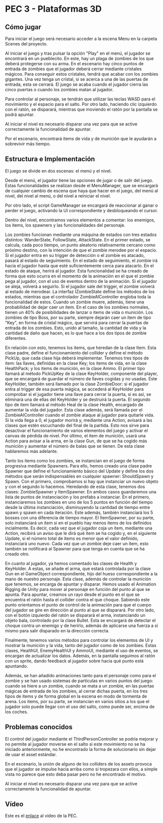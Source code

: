 # PEC 3 - Plataformas 3D

## Cómo jugar
Para iniciar el juego será necesario acceder a la escena Menu en la carpeta Scenes del proyecto.

Al iniciar el juego y tras pulsar la opción "Play" en el menú, el jugador se encontrará en un pueblecito. En este, hay un plaga de zombies de los que deberá protegerse con su arma. En el escenario hay cinco puntos de entrada de zombies que el jugador deberá cerrar mediante cristales mágicos. Para conseguir estos cristales, tendrá que acabar con los zombies gigantes. Una vez tenga un cristal, si se acerca a una de las puertas de entrada, esta se cerrará. El juego se acaba cuando el jugador cierra las cinco puertas o cuando los zombies matan al jugador.

Para controlar al personaje, se tendrán que utilizar las teclas WASD para el movimiento y el espacio para el salto. Por otro lado, haciendo clic izquierdo con el ratón, se disparará, mientras que moviendo el ratón por la pantalla se podrá apuntar.

Al iniciar el nivel es necesario disparar una vez para que se active correctamente la funcionalidad de apuntar.

Por el escenario, encontrará items de vida y de munición que le ayudarán a sobrevivir más tiempo.

## Estructura e Implementación
El juego se divide en dos escenas: el menú y el nivel.

Desde el menú, el jugador tiene las opciones de jugar o de salir del juego. Estas funcionalidades se realizan desde el MenuManager, que se encargará de cualquier cambio de escena que haya que hacer en el juego, del menú al nivel, del nivel al menú, o del nivel a reiniciar el nivel.

Por otro lado, el script GameManager se encargará de reaccionar al ganar o perder el juego, activando la UI correspondiente y desbloqueando el cursor.

Dentro del nivel, encontramos varios elementos a comentar: los enemigos, los items, los spawners y las funcionalidades del personaje.

Los zombies funcionan mediante una máquina de estados con tres estados distintos: WanderState, FollowState, AttackState. En el primer estado, se calcula, cada poco tiempo, un punto aleatorio relativamente cercano como próximo destino, con la intención de que el zombie merodee por el espacio. Si el jugador entra en su trigger de detección o el zombie es atacado, pasará al estado de seguimiento. En el estado de seguimiento, el zombie irá hacia el jugador hasta que esté suficientemente cerca para atacarlo. En el estado de ataque, herirá al jugador. Esta funcionalidad se ha creado de forma que esto ocurra en el momento de la animación en el que el zombie pega al jugador, con el uso de eventos dentro de la animación. Si el jugador se aleja, volverá a seguirlo. Si el jugador sale del trigger, el zombie volverá al estado de merodear. La interfaz IZombieState define los métodos de los estados, mientras que el controlador ZombieAIController engloba toda la funcionalidad de estos. Cuando un zombie muere, además, tiene una probabilidad de dejar caer un item. En el caso de los zombies normales, tienen un 40% de posibilidades de lanzar o items de vida o munición. Los zombies de tipo Boss, por su parte, siempre dejarán caer un item de tipo "Key", en forma de cristal mágico, que servirá para cerrar la puertas de entrada de los zombies. Esto, unido al tamaño, la cantidad de vida y la cantidad de daño que hacen, es lo que hace a los dos tipos de zombie diferentes.

En relación con esto, tenemos los items, que heredan de la clase Item. Esta clase padre, define el funcionamiento del collider y define el método PickUp, que cada clase hija deberá implementar. Tenemos tres tipos de item: las llaves, definidas en la clase Key; los items de vida, en la clase HealthPack; y los items de munición, en la clase Ammo. El primer tipo llamará al método PickUpKey de la clase KeyHolder, componente del player, que se encargará de guardar el número de llaves cogidas y no usadas. Este KeyHolder, también será llamado por la clase ZombieDoor: si el jugador entra al trigger de esa puerta mágica, se accederá al KeyHolder para comprobar si el jugador tiene una llave para cerrar la puerta, si es así, se eliminará una de ellas del KeyHolder y se destruirá la puerta. El segundo tipo de item llamará al método Heal de la clase Health, encargado de aumentar la vida del jugador. Esta clase además, será llamada por el ZombieAIController cuando el zombie ataque al jugador para quitarle vida. Si la vida llega a 0, el jugador morirá y, mediante una Action, avisará a las clases que estén escuchando del final de la partida. Esto nos sirve para desactivar el funcionamiento de varios elementos del juego y activar el canvas de pérdida de nivel. Por último, el item de munición, usará una Action para avisar a la arma, en la clase Gun, de que se ha cogido más munición y aumentar el número de balas que se tienen. De esta clase hablaremos más adelante.

Tanto los items como los zombies, se instancian en el juego de forma progresiva mediante Spawners. Para ello, hemos creado una clase padre Spawner que define el funcionamiento básico del Update y define los dos métodos que serán indispensables en cualquier spawner: ShouldSpawn y Spawn. Con el primero, comprobamos si hay que instanciar un nuevo objeto y con el segundo lo hacemos. Heredando de esta clase, tenemos dos clases: ZombieSpawner y ItemSpawner. En ambos casos guardaremos una lista de puntos de instanciación y los prefabs a instanciar. En el primero, instanciaremos los zombies en uno de los 5 puntos en función del tiempo desde la última instanciación, disminuyendo la cantidad de tiempo entre spawn y spawn en cada iteración. Este además, también instanciará los 5 bosses con una diferencia de tiempo mayor. El ItemSpawner, por su parte, solo instanciará un item si en el pueblo hay menos items de los definidos incialmente. Es decir, cada vez que el jugador coja un item, mediante una Action, recibirá un aviso que le dirá qué item se ha cogido y, en el siguiente Update, si el número total de items es menor que el valor definido, instanciará uno nuevo. Cada vez que un zombie deje caer un item, esto también se notificará al Spawner para que tenga en cuenta que se ha creado otro.

En cuanto al jugador, ya hemos comentado las clases de Health y KeyHolder. A estas, se añade el arma, que estará controlada por la clase Gun en el GameObject correspondiente, hijo del hueso correspondiente a la mano de nuestro personaje. Esta clase, además de controlar la munición que tenemos, se encarga de apuntar y disparar. Hemos usado el Animation Rigging de Unity para mover al personaje en función del punto al que se apunta. Para apuntar, creamos un rayo desde el punto en el que se encuentra el ratón hasta el collider contra el que choque. Sabiendo este punto orientamos el punto de control de la animación para que el cuerpo del jugador se gire en dirección al punto al que se disparará. Por otro lado, con el botón izquierdo del ratón se disparará el arma, instanciando un objeto bala, controlado por la clase Bullet. Esta se encargará de detectar el choque contra un enemigo y de herirlo, además de aplicarse una fuerza a sí mismo para salir disparado en la dirección correcta.

Finalmente, tenemos varios métodos para controlar los elementos de UI y mostrar la munición y la vida, tanto del jugador como de los zombies. Estas clases, HealthUI, EnemyHealthUI y AmmoUI, mediante el uso de eventos, se encargan de actualizar los datos. Además, en la pantalla seguimos al ratón con un sprite, dando feedback al jugador sobre hacia qué punto está apuntando.

Además, se han añadido animaciones tanto para el personaje como para el zombie y se han usado sistemas de partículas en varios puntos del juego: cuando se hiere a un zombie, cuando se mata a un zombie, en las puertas mágicas de entrada de los zombies, al cerrar dichas puerta, en los tres tipos de items y de forma global en la escena en modo de tormenta de arena. Los items, por su parte, se instancian en varios sitios a los que el jugador solo puede llegar con el uso del salto, como puede ser, encima de los coches.

## Problemas conocidos
El control del jugador mediante el ThirdPersonController se podría mejorar y no permite al jugador moverse en el salto si este movimiento no se ha iniciado anteriormente, no he encontrado la forma de solucionarlo sin dejar de usar el asset estándar.

En el escenario, la unión de alguno de los colliders de los assets provoca que el jugador se impulse hacia arriba como si tropezara con ellos, a simple vista no parece que esto deba pasar pero no he encontrado el motivo.

Al iniciar el nivel es necesario disparar una vez para que se active correctamente la funcionalidad de apuntar.

## Vídeo
Este es el [enlace](https://youtu.be/9tUgbhGmeI4) al vídeo de la PEC.

